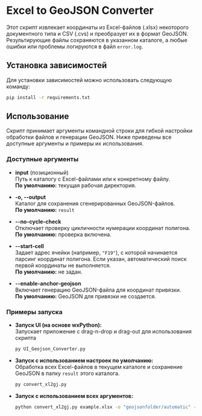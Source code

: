 # Excel to GeoJSON Converter

Этот скрипт извлекает координаты из Excel-файлов (.xlsx) некоторого документного типа и CSV (.cvs) и преобразует их в формат GeoJSON. Результирующие файлы сохраняются в указанном каталоге, а любые ошибки или проблемы логируются в файл `error.log`.

## Установка зависимостей

Для установки зависимостей можно использовать следующую команду:

```bash
pip install -r requirements.txt
```
## Использование

Скрипт принимает аргументы командной строки для гибкой настройки обработки файлов и генерации GeoJSON. Ниже приведены все доступные аргументы и примеры их использования.

### Доступные аргументы

- **input** (позиционный)  
  Путь к каталогу с Excel-файлами или к конкретному файлу.  
  **По умолчанию:** текущая рабочая директория.

- **-o, --output**  
  Каталог для сохранения сгенерированных GeoJSON-файлов.  
  **По умолчанию:** `result`

- **--no-cycle-check**  
  Отключает проверку цикличности нумерации координат полигона.  
  **По умолчанию:** проверка включена.

- **--start-cell**  
  Задает адрес ячейки (например, `"F19"`), с которой начинается парсинг координат полигона. Если указан, автоматический поиск первой координаты не выполняется.  
  **По умолчанию:** не задан.

- **--enable-anchor-geojson**  
  Включает генерацию GeoJSON-файла для координат привязки.  
  **По умолчанию:** GeoJSON для привязки не создается.

### Примеры запуска

- **Запуск UI (на основе wxPython):**  
  Запускает приложение с drag-n-drop и drag-out для использования скрипта
  ```bash
  py UI_Geojson_Converter.py
- **Запуск с использованием настроек по умолчанию:**  
  Обработка всех Excel-файлов в текущем каталоге и сохранение GeoJSON в папку `result` этого каталога.
  ```bash
  py convert_xl2gj.py
- **Запуск с использованием всех аргументов:**  
  ```bash
  python convert_xl2gj.py example.xlsx -o "geojsonfolder/automatic" --enable-anchor-geojson --start-cell F5 --no-cycle-check
